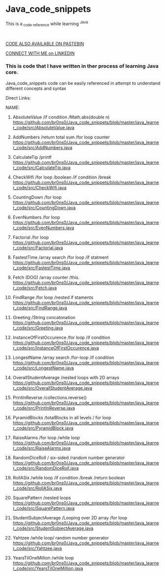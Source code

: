 # Java_code_snippets
<p>This is a<sub> code reference</sub> while learning <sup>Java</sup></p>
</br>

<a href="https://pastebin.com/u/bjthomas1">CODE ALSO AVAILABLE ON PASTEBIN</a>

<a href="https://www.linkedin.com/in/bronson-sr/">CONNECT WITH ME on LINKEDIN</a>


<h3>This is code that I have written in ther process of learning Java core.</h3> 

Java_code_snippets code can be easily referenced in attempt to understand different concepts and syntax

Direct Links:

  NAME:                

1. AbsoluteValue       /if condition /Math.abs(double n)
https://github.com/br0ns0/Java_code_snippets/blob/master/java_learner_code/src/AbsoluteValue.java

2. AddNumbers
/return total sum /for loop counter
https://github.com/br0ns0/Java_code_snippets/blob/master/java_learner_code/src/AddNumbers.java

3. CalculateTip 
/printf 
https://github.com/br0ns0/Java_code_snippets/blob/master/java_learner_code/src/CalculateTip.java

4. CheckWifi 
/for loop /boolean 
/if condition /break
https://github.com/br0ns0/Java_code_snippets/blob/master/java_learner_code/src/CheckWifi.java

5. CountingDown
/for loop
https://github.com/br0ns0/Java_code_snippets/blob/master/java_learner_code/src/CountingDown.java

6. EvenNumbers
/for loop
https://github.com/br0ns0/Java_code_snippets/blob/master/java_learner_code/src/EvenNumbers.java

7. Factorial
/for loop
https://github.com/br0ns0/Java_code_snippets/blob/master/java_learner_code/src/Factorial.java

8. FastestTime
/array search /for loop 
/if statment
https://github.com/br0ns0/Java_code_snippets/blob/master/java_learner_code/src/FastestTime.java

9. Fetch (DOG)
/array counter
/this.
https://github.com/br0ns0/Java_code_snippets/blob/master/java_learner_code/src/Fetch.java

10. FindRange 
/for loop /nested if staments
https://github.com/br0ns0/Java_code_snippets/blob/master/java_learner_code/src/FindRange.java

11. Greeting 
/String concatonation
https://github.com/br0ns0/Java_code_snippets/blob/master/java_learner_code/src/Greeting.java

12. InstanceOfFirstOccurence 
/for loop /if condition
https://github.com/br0ns0/Java_code_snippets/blob/master/java_learner_code/src/InstanceOfFirstOccurence.java

13. LongestName
/array search /for-loop 
/if condition
https://github.com/br0ns0/Java_code_snippets/blob/master/java_learner_code/src/LongestName.java

14. OverallStudentAverage
/nested loops with 2D arrays 
https://github.com/br0ns0/Java_code_snippets/blob/master/java_learner_code/src/OverallStudentAverage.java

15. PrintInReverse
/collections.reverse()
https://github.com/br0ns0/Java_code_snippets/blob/master/java_learner_code/src/PrintInReverse.java

16. PyramidBlocks
/totalBlocks in all levels / for loop
https://github.com/br0ns0/Java_code_snippets/blob/master/java_learner_code/src/PyramidBlock.java

17. RaiseAlarms /for loop /while loop
https://github.com/br0ns0/Java_code_snippets/blob/master/java_learner_code/src/RaiseAlarms.java

18. RandomDiceRoll / six-sided /random number generator
https://github.com/br0ns0/Java_code_snippets/blob/master/java_learner_code/src/RandomDiceRoll.java

19. RollASix /while loop /if condition /break /return boolean
https://github.com/br0ns0/Java_code_snippets/blob/master/java_learner_code/src/RollASix.java

20. SquarePattern /nested loops 
https://github.com/br0ns0/Java_code_snippets/blob/master/java_learner_code/src/SquarePattern.java

21. StudentSubjectAverage
/Looping over 2D array /for loop
https://github.com/br0ns0/Java_code_snippets/blob/master/java_learner_code/src/StudentSubjectAverage.java

22. Yahtzee 
/while loop/ random number generator
https://github.com/br0ns0/Java_code_snippets/blob/master/java_learner_code/src/Yahtzee.java

23. YearsTilOneMillion
/while loop
https://github.com/br0ns0/Java_code_snippets/blob/master/java_learner_code/src/YearsTilOneMillion.java


